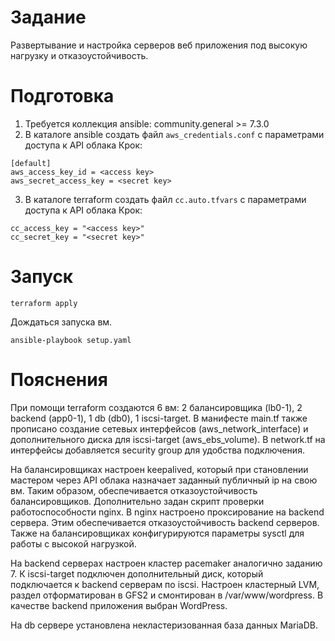 # Задание
Развертывание и настройка серверов веб приложения под высокую нагрузку и отказоустойчивость.
# Подготовка
1. Требуется коллекция ansible: community.general >= 7.3.0
2. В каталоге ansible создать файл ```aws_credentials.conf``` с параметрами доступа к API облака Крок:
```
[default]
aws_access_key_id = <access key>
aws_secret_access_key = <secret key>
```
3. В каталоге terraform создать файл ```cc.auto.tfvars``` с параметрами доступа к API облака Крок:
```
cc_access_key = "<access key>"
cc_secret_key = "<secret key>"
```
# Запуск
```terraform apply```

Дождаться запуска вм.

```ansible-playbook setup.yaml```

# Пояснения

При помощи terraform создаются 6 вм: 2 балансировщика (lb0-1), 2 backend (app0-1), 1 db (db0), 1 iscsi-target. В манифесте main.tf также прописано создание сетевых интерфейсов (aws_network_interface) и дополнительного диска для iscsi-target (aws_ebs_volume). В network.tf на интерфейсы добавляется security group для удобства подключения.

На балансировщиках настроен keepalived, который при становлении мастером через API облака назначает заданный публичный ip на свою вм. Таким образом, обеспечивается отказоустойчивость балансировщиков. Дополнительно задан скрипт проверки работоспособности nginx. В nginx настроено проксирование на backend сервера. Этим обеспечивается отказоустойчивость backend серверов. Также на балансировщиках конфигурируются параметры sysctl для работы с высокой нагрузкой.

На backend серверах настроен кластер pacemaker аналогично заданию 7. К iscsi-target подключен дополнительный диск, который подключается к backend серверам по iscsi. Настроен кластерный LVM, раздел отформатирован в GFS2 и смонтирован в /var/www/wordpress. В качестве backend приложения выбран WordPress.

На db сервере установлена некластеризованная база данных MariaDB.
